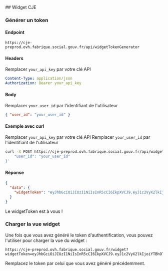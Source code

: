 ## Widget CJE

### Générer un token

#### Endpoint

```
https://cje-preprod.ovh.fabrique.social.gouv.fr/api/widgetTokenGenerator
```

#### Headers

Remplacer `your_api_key` par votre clé API

```yaml
Content-Type: application/json
Authorization: Bearer your_api_key
```

#### Body

Remplacer `your_user_id` par l'identifiant de l'utilisateur

```json
{ "user_id": "your_user_id" }
```

#### Exemple avec curl

Remplacer `your_api_key` par votre clé API
Remplacer `your_user_id` par l'identifiant de l'utilisateur

```bash
curl -X POST https://cje-preprod.ovh.fabrique.social.gouv.fr/api/widgetTokenGenerator -H "Content-Type: application/json" -H "Authorization: Bearer your_api_key" -d '{
    "user_id": "your_user_id"
}'
```

#### Réponse

```json
{
  "data": {
    "widgetToken": "eyJhbGciOiJIUzI1NiIsInR5cCI6IkpXVCJ9.eyJ1c2VyX2lkIjoiYTBhOTQ4ZGE3NGM5ZjYxNzVkZjQzN2E2ZTNhODI3MzI6NTcxNjgwZWNhMDA5ZDQ2NzU0ZmJkNjM2YWM5ZWJjNGMiMDJpYXQiOjE3Mjk1MTIyMTAsImV4cCI6MTcyOTU5ODYxMH0.u7a6lM2Lgfnq_1e3x11lKJG5oZ5Hz6U24KK8K0XwWHk"
  }
}
```

Le widgetToken est à vous !

### Charger la vue widget

Une fois que vous avez généré le token d'authentification, vous pouvez l'utiliser pour charger la vue du widget :

```
https://cje-preprod.ovh.fabrique.social.gouv.fr/widget?widgetToken=eyJhbGciOiJIUzI1NiIsInR5cCI6IkpXVCJ9.eyJ1c2VyX2lkIjoiYTBhOTQ4ZGE3NGM5ZjYxNzVkZjQzN2E2ZTNhODI3MzI6NTcxNjgwZWNhMDA5ZDQ2NzU0ZmJkNjM2YWM5ZWJjNGMiMDJpYXQiOjE3Mjk1MTIyMTAsImV4cCI6MTcyOTU5ODYxMH0.u7a6lM2Lgfnq_1e3x11lKJG5oZ5Hz6U24KK8K0XwWHk
```

Remplacez le token par celui que vous avez généré précédemment.
